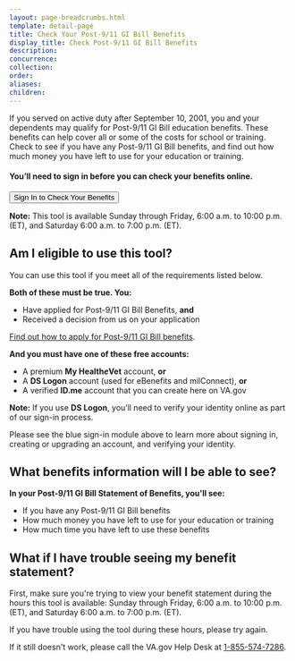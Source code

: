 ```yaml
---
layout: page-breadcrumbs.html
template: detail-page
title: Check Your Post-9/11 GI Bill Benefits
display_title: Check Post-9/11 GI Bill Benefits
description:
concurrence:
collection: 
order: 
aliases:  
children:
---
```

<div itemscope itemtype="http://schema.org/FAQPage">
<div itemprop="description" class="va-introtext">

If you served on active duty after September 10, 2001, you and your dependents may qualify for Post-9/11 GI Bill education benefits. These benefits can help cover all or some of the costs for school or training. Check to see if you have any Post-9/11 GI Bill benefits, and find out how much money you have left to use for your education or training. 

</div>

<div class="va-sign-in-alert usa-alert usa-alert-info">
  <div class="usa-alert-body">
    <h4 class="usa-alert-heading">You’ll need to sign in before you can check your benefits online.</h4>
    <p class="usa-alert-text">
      <button class="usa-button-primary">Sign In to Check Your Benefits</button>
    </p>
  </div>
</div>

**Note:** This tool is available Sunday through Friday, 6:00 a.m. to 10:00 p.m. (ET), and Saturday 6:00 a.m. to 7:00 p.m. (ET).

<h2 itemprop="name">Am I eligible to use this tool?</h2>
<div itemprop="acceptedAnswer" itemscope itemtype="http://schema.org/Answer">
<div itemprop="text">

You can use this tool if you meet all of the requirements listed below.

**Both of these must be true. You:**

- Have applied for Post-9/11 GI Bill Benefits, **and**
- Received a decision from us on your application

[Find out how to apply for Post-9/11 GI Bill benefits](https://www.vets.gov/education/apply/).

**And you must have one of these free accounts:**

- A premium **My Health<em>e</em>Vet** account, **or**
- A **DS Logon** account (used for eBenefits and milConnect), **or**
- A verified **ID.me** account that you can create here on VA.gov

**Note:** If you use **DS Logon**, you’ll need to verify your identity online as part of our sign-in process.

Please see the blue sign-in module above to learn more about signing in, creating or upgrading an account, and verifying your identity.

</div>
</div>
</div>

<h2 itemprop="name">What benefits information will I be able to see?</h2>
<div itemprop="acceptedAnswer" itemscope itemtype="http://schema.org/Answer">
<div itemprop="text">

**In your Post-9/11 GI Bill Statement of Benefits, you'll see:**
- If you have any Post-9/11 GI Bill benefits
- How much money you have left to use for your education or training
- How much time you have left to use these benefits

</div>
</div>
</div>

<h2 itemprop="name">What if I have trouble seeing my benefit statement?</h2>
<div itemprop="acceptedAnswer" itemscope itemtype="http://schema.org/Answer">
<div itemprop="text">

First, make sure you're trying to view your benefit statement during the hours this tool is available: Sunday through Friday, 6:00 a.m. to 10:00 p.m. (ET), and Saturday 6:00 a.m. to 7:00 p.m. (ET).

If you have trouble using the tool during these hours, please try again. 

If it still doesn't work, please call the VA.gov Help Desk at <a href="tel:+18555747286">1-855-574-7286</a>.

</div>
</div>
</div>
